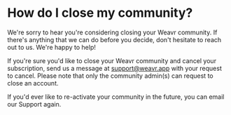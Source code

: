 # How do I close my community? 

We're sorry to hear you're considering closing your Weavr community.
If there's anything that we can do before you decide, don't hesitate to reach out to us. We're happy to help!

If you're sure you'd like to close your Weavr community and cancel your subscription, send us a message at support@weavr.app with your request to cancel. 
Please note that only the community admin(s) can request to close an account. 

If you'd ever like to re-activate your community in the future, you can email our Support again. 



